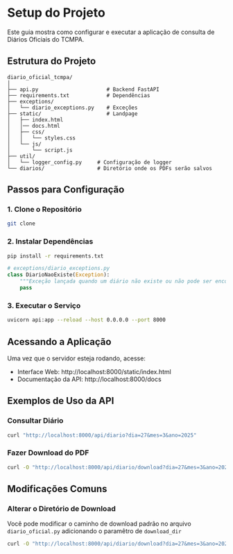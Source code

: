 # Setup do Projeto 

Este guia mostra como configurar e executar a aplicação de consulta de Diários Oficiais do TCMPA.

## Estrutura do Projeto

```
diario_oficial_tcmpa/
│
├── api.py                      # Backend FastAPI 
├── requirements.txt            # Dependências
├── exceptions/
│   └── diario_exceptions.py    # Exceções
├── static/                     # Landpage
│   ├── index.html     
│   │── docs.html    
│   ├── css/
│   │   └── styles.css       
│   └── js/
│       └── script.js        
├── util/
│   └── logger_config.py     # Configuração de logger
└── diarios/                 # Diretório onde os PDFs serão salvos
```

## Passos para Configuração

### 1. Clone o Repositório
```bash
git clone 
```

### 2. Instalar Dependências

```bash
pip install -r requirements.txt
```

```python
# exceptions/diario_exceptions.py
class DiarioNaoExiste(Exception):
    """Exceção lançada quando um diário não existe ou não pode ser encontrado."""
    pass
```


### 3. Executar o Serviço


```bash
uvicorn api:app --reload --host 0.0.0.0 --port 8000
```

## Acessando a Aplicação

Uma vez que o servidor esteja rodando, acesse:

- Interface Web: http://localhost:8000/static/index.html
- Documentação da API: http://localhost:8000/docs

## Exemplos de Uso da API

### Consultar Diário

```bash
curl "http://localhost:8000/api/diario?dia=27&mes=3&ano=2025"
```

### Fazer Download do PDF

```bash
curl -O "http://localhost:8000/api/diario/download?dia=27&mes=3&ano=2025"
```

## Modificações Comuns

### Alterar o Diretório de Download

Você pode modificar o caminho de download padrão no arquivo `diario_oficial.py` adicionando o paramêtro de `download_dir`

```bash
curl -O "http://localhost:8000/api/diario/download?dia=27&mes=3&ano=2025&download_dir=/novo_diretorio"
```

